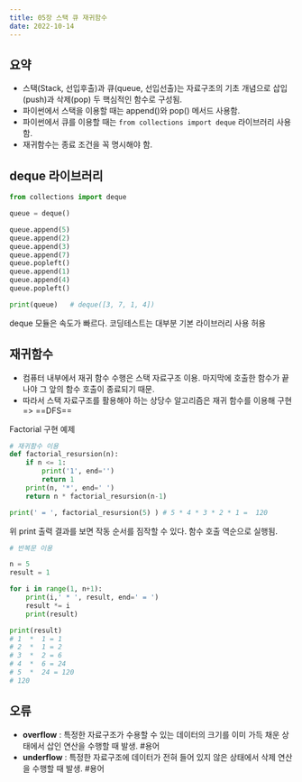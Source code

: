 ```yaml
---
title: 05장 스택 큐 재귀함수
date: 2022-10-14
---
```


## 요약

- 스택(Stack, 선입후출)과 큐(queue, 선입선출)는 자료구조의 기초 개념으로 삽입(push)과 삭제(pop) 두 핵심적인 함수로 구성됨.
- 파이썬에서 스택을 이용할 때는 append()와 pop() 메서드 사용함.
- 파이썬에서 큐를 이용할 때는 `from collections import deque` 라이브러리 사용함.
- 재귀함수는 종료 조건을 꼭 명시해야 함.

## deque 라이브러리

```python
from collections import deque

queue = deque()

queue.append(5)
queue.append(2)
queue.append(3)
queue.append(7)
queue.popleft()
queue.append(1)
queue.append(4)
queue.popleft()

print(queue)   # deque([3, 7, 1, 4])
```

deque 모듈은 속도가 빠르다. 코딩테스트는 대부분 기본 라이브러리 사용 허용

## 재귀함수

- 컴퓨터 내부에서 재귀 함수 수행은 스택 자료구조 이용. 마지막에 호출한 함수가 끝나야 그 앞의 함수 호출이 종료되기 때문.
- 따라서 스택 자료구조를 활용해야 하는 상당수 알고리즘은 재귀 함수를 이용해 구현 => ==DFS==

Factorial 구현 예제

```python
# 재귀함수 이용
def factorial_resursion(n):
    if n <= 1:
        print('1', end='')
        return 1
    print(n, '*', end=' ')
    return n * factorial_resursion(n-1)

print(' = ', factorial_resursion(5) ) # 5 * 4 * 3 * 2 * 1 =  120
```

위 print 출력 결과를 보면 작동 순서를 짐작할 수 있다. 함수 호출 역순으로 실행됨.

```python
# 반복문 이용

n = 5
result = 1

for i in range(1, n+1):
    print(i,' * ', result, end=' = ')
    result *= i
    print(result)

print(result)
# 1  *  1 = 1
# 2  *  1 = 2
# 3  *  2 = 6
# 4  *  6 = 24
# 5  *  24 = 120
# 120
```

## 오류

- **overflow** : 특정한 자료구조가 수용할 수 있는 데이터의 크기를 이미 가득 채운 상태에서 삽인 연산을 수행할 때 발생. #용어
- **underflow** : 특정한 자료구조에 데이터가 전혀 들어 있지 않은 상태에서 삭제 연산을 수행할 때 발생. #용어
